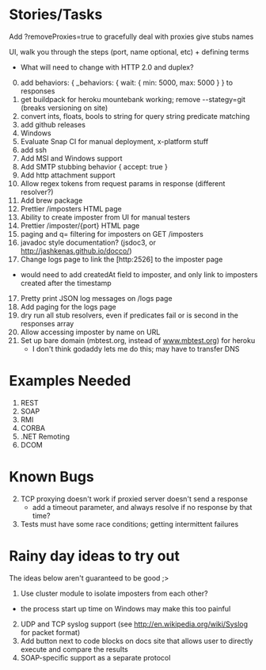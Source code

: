 Stories/Tasks
=============

Add ?removeProxies=true to gracefully deal with proxies
give stubs names

UI, walk you through the steps (port, name optional, etc) + defining terms

- What will need to change with HTTP 2.0 and duplex?

0. add behaviors: { _behaviors: { wait: { min: 5000, max: 5000 } } to responses
0. get buildpack for heroku mountebank working; remove --stategy=git (breaks versioning on site)
0. convert ints, floats, bools to string for query string predicate matching
0. add github releases
0. Windows
1. Evaluate Snap CI for manual deployment, x-platform stuff
4. add ssh
6. Add MSI and Windows support
7. Add SMTP stubbing behavior { accept: true }
8. Add http attachment support
9. Allow regex tokens from request params in response (different resolver?)
3. Add brew package
10. Prettier /imposters HTML page
11. Ability to create imposter from UI for manual testers
12. Prettier /imposter/{port} HTML page
13. paging and q= filtering for imposters on GET /imposters
14. javadoc style documentation? (jsdoc3, or http://jashkenas.github.io/docco/)
16. Change logs page to link the [http:2526] to the imposter page
  - would need to add createdAt field to imposter, and only link to imposters created after the timestamp
17. Pretty print JSON log messages on /logs page
17. Add paging for the logs page
20. dry run all stub resolvers, even if predicates fail or is second in the responses array
21. Allow accessing imposter by name on URL
22. Set up bare domain (mbtest.org, instead of www.mbtest.org) for heroku
      - I don't think godaddy lets me do this; may have to transfer DNS

Examples Needed
===============
1. REST
2. SOAP
3. RMI
4. CORBA
5. .NET Remoting
6. DCOM

Known Bugs
==========
2. TCP proxying doesn't work if proxied server doesn't send a response
   - add a timeout parameter, and always resolve if no response by that time?
3. Tests must have some race conditions; getting intermittent failures

Rainy day ideas to try out
=================================
The ideas below aren't guaranteed to be good ;>

1. Use cluster module to isolate imposters from each other?
  - the process start up time on Windows may make this too painful
2. UDP and TCP syslog support (see http://en.wikipedia.org/wiki/Syslog for packet format)
3. Add button next to code blocks on docs site that allows user to directly execute and compare the results
4. SOAP-specific support as a separate protocol
